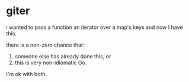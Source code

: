 # giter
i wanted to pass a function an iterator over a map's keys and now I have this.

there is a non-zero chance that:

1. someone else has already done this, or
1. this is very non-idiomatic Go.

I'm ok with both.
